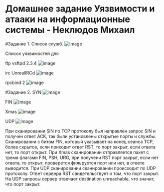 # Домашнее задание Уязвимости и атааки на информационные системы - Неклюдов Михаил


#Задание 1.
Список служб.
![image](https://github.com/MikhailNeklyudov/hw_11-01/assets/130427747/f84c920b-f93a-426a-8565-08a35fb81ce2)


Список уязвимостей для 

ftp vsftpd 2.3.4
![image](https://github.com/MikhailNeklyudov/hw_11-01/assets/130427747/b452069c-1f70-4e6e-afac-5ddee15a7f58)

irc         UnrealIRCd 
![image](https://github.com/MikhailNeklyudov/hw_11-01/assets/130427747/d6ad4a48-1c36-46d7-baf6-30afa8ed4520)

rpcbind     2
![image](https://github.com/MikhailNeklyudov/hw_11-01/assets/130427747/00e56ba7-e7d8-4ffc-8793-0916a5d5dcbd)

#Задание 2.
SYN
![image](https://github.com/MikhailNeklyudov/hw_11-01/assets/130427747/6a4fed49-2531-49bb-8491-8bad7b9d4223)

FIN
![image](https://github.com/MikhailNeklyudov/hw_11-01/assets/130427747/3d0e93c6-64e0-4c6c-8182-bd559f76e583)

Xmas
![image](https://github.com/MikhailNeklyudov/hw_11-01/assets/130427747/e85a8da6-18d6-448f-80c6-467c5aac7e33)

UDP
![image](https://github.com/MikhailNeklyudov/hw_11-01/assets/130427747/a010c4f4-1db7-4b0d-8d5c-824f4885e838)

При сканировании SIN по TCP протоколу был направлен запрос SIN и получен ответ ACK, так были установлены открытые порты и службы. Cканировании с битом FIN, который указывает на конец сеанса TCP, более скрытое, если приходит ответ RST, то порт закрыт, если ответа нет, то порт открыт. При Xmas сканировании отправляется пакет с тремя флагами FIN, PSH, URG, при получени RST порт закрыт, если нет ответа, то открыт, проверется фильруется порт или нет, в ответе выводится. При UDP сканировании сканировании происходит по UDP протоколу.
Ответ сервера RST свидетельствует о том, что порт закрыт. На UDP запросы сервер отвечает destination unreachable, что значит, что порт закрыт. 
